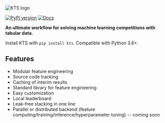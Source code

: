 ![KTS logo](https://raw.githubusercontent.com/konodyuk/kts/master/docs/static/banner_alpha.png)

[![PyPI version](https://img.shields.io/pypi/v/kts.svg)](https://pypi.org/project/kts/)
[![Docs](https://img.shields.io/readthedocs/kts)](https://kts.readthedots.io/)

**An ultimate workflow for solving machine learning competitions with tabular data.**

Install KTS with `pip install kts`. Compatible with Python 3.6+. 

## Features

-  Modular feature engineering
-  Source code tracking
-  Caching of interim results
-  Standard library for feature engineering
-  Easy customization
-  Local leaderboard
-  Leak-free stacking in one line
-  Parallel or distributed backend (feature computing/training/inference/hyperparameter tuning) -- coming soon

